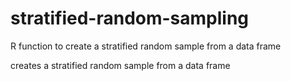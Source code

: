 # stratified-random-sampling
R function to create a stratified random sample from a data frame

creates a stratified random sample from a data frame
